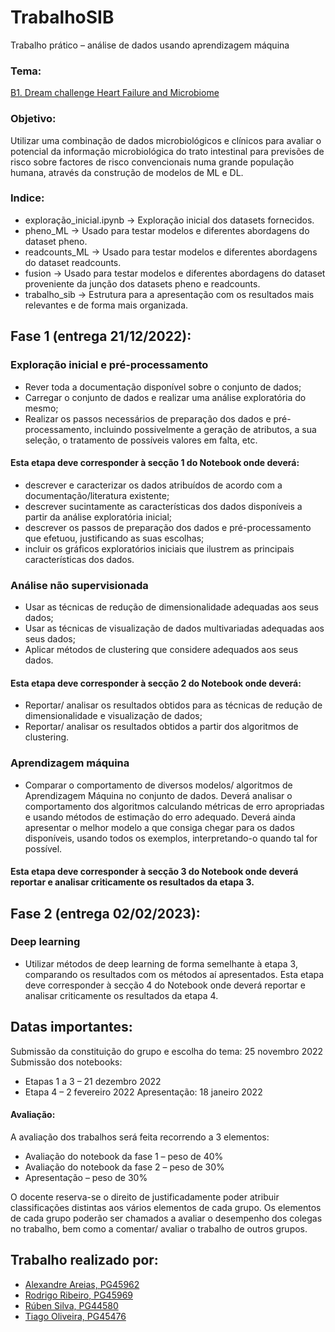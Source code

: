 # TrabalhoSIB
Trabalho	prático – análise	de	dados usando	aprendizagem	máquina
### Tema:
[B1. Dream challenge Heart Failure and Microbiome](https://www.synapse.org/#!Synapse:syn27130803/wiki/619274) 

### Objetivo: 
Utilizar uma combinação de dados microbiológicos e clínicos para avaliar o potencial da informação microbiológica do trato intestinal para previsões de risco sobre factores de risco convencionais numa grande população humana, através da construção de modelos de ML e DL.

### Indice:
* exploração_inicial.ipynb -> Exploração inicial dos datasets fornecidos. 
* pheno_ML -> Usado para testar modelos e diferentes abordagens do dataset pheno.
* readcounts_ML -> Usado para testar modelos e diferentes abordagens do dataset readcounts.
* fusion -> Usado para testar modelos e diferentes abordagens do dataset proveniente da junção dos datasets pheno e readcounts.
* trabalho_sib -> Estrutura para a apresentação com os resultados mais relevantes e de forma mais organizada.


## Fase 1 (entrega 21/12/2022):
### Exploração inicial e pré-processamento
* Rever toda a documentação disponível sobre o conjunto de dados;
* Carregar o conjunto de dados e realizar uma análise exploratória do mesmo;
* Realizar os passos necessários de preparação dos dados e pré-processamento, incluindo possivelmente a geração de atributos, a sua seleção, o tratamento de possíveis valores em falta, etc.
#### Esta etapa deve corresponder à secção 1 do Notebook onde deverá:
* descrever e caracterizar os dados atribuídos de acordo com a documentação/literatura existente;
* descrever sucintamente as características dos dados disponíveis a partir da análise exploratória inicial;
* descrever os passos de preparação dos dados e pré-processamento que efetuou, justificando as suas escolhas;
* incluir os gráficos exploratórios iniciais que ilustrem as principais características dos dados.

### Análise não supervisionada
* Usar as técnicas de redução de dimensionalidade adequadas aos seus dados;
* Usar as técnicas de visualização de dados multivariadas adequadas aos seus dados;
* Aplicar métodos de clustering que considere adequados aos seus dados. 
#### Esta etapa deve corresponder à secção 2 do Notebook onde deverá:
* Reportar/ analisar os resultados obtidos para as técnicas de redução de dimensionalidade e visualização de dados;
* Reportar/ analisar os resultados obtidos a partir dos algoritmos de clustering.

### Aprendizagem máquina
* Comparar o comportamento de diversos modelos/ algoritmos de Aprendizagem Máquina no conjunto de dados. Deverá analisar o comportamento dos algoritmos calculando métricas de erro apropriadas e usando métodos de estimação do erro adequado. Deverá ainda apresentar o melhor modelo a que consiga chegar para os dados disponíveis, usando todos os exemplos, interpretando-o quando tal for possível.
#### Esta etapa deve corresponder à secção 3 do Notebook onde deverá reportar e analisar criticamente os resultados da etapa 3.

## Fase 2 (entrega 02/02/2023):
### Deep learning
* Utilizar métodos de deep learning de forma semelhante à etapa 3, comparando os resultados com os métodos aí apresentados.
Esta etapa deve corresponder à secção 4 do Notebook onde deverá reportar e analisar
criticamente os resultados da etapa 4.

## Datas importantes:
Submissão da constituição do grupo e escolha do tema: 25 novembro 2022
Submissão dos notebooks:
* Etapas 1 a 3 – 21 dezembro 2022
* Etapa 4 – 2 fevereiro 2022
Apresentação: 18 janeiro 2022
#### Avaliação:
A avaliação dos trabalhos será feita recorrendo a 3 elementos:
* Avaliação do notebook da fase 1 – peso de 40%
* Avaliação do notebook da fase 2 – peso de 30%
* Apresentação – peso de 30%

O docente reserva-se o direito de justificadamente poder atribuir classificações
distintas aos vários elementos de cada grupo. Os elementos de cada grupo poderão ser
chamados a avaliar o desempenho dos colegas no trabalho, bem como a comentar/
avaliar o trabalho de outros grupos.


## Trabalho realizado por:
- [Alexandre Areias, PG45962](https://github.com/areias03)
- [Rodrigo Ribeiro, PG45969](https://github.com/Rodrigo-Ribeiro26)
- [Rúben Silva, PG44580](https://github.com/RubenPTFCP)
- [Tiago Oliveira, PG45476](https://github.com/Malavita02)
